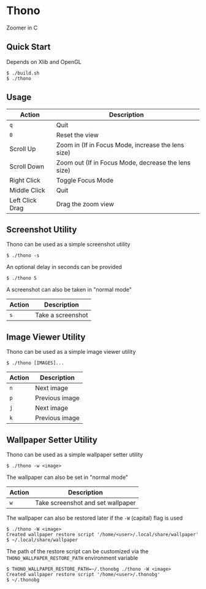 # Thono
Zoomer in C

## Quick Start
Depends on Xlib and OpenGL

```console
$ ./build.sh
$ ./thono
```

## Usage
| Action          | Description                                         |
| --------------- | --------------------------------------------------- |
| `q`             | Quit                                                |
| `0`             | Reset the view                                      |
| Scroll Up       | Zoom in (If in Focus Mode, increase the lens size)  |
| Scroll Down     | Zoom out (If in Focus Mode, decrease the lens size) |
| Right Click     | Toggle Focus Mode                                   |
| Middle Click    | Quit                                                |
| Left Click Drag | Drag the zoom view                                  |

## Screenshot Utility
Thono can be used as a simple screenshot utility

```console
$ ./thono -s
```

An optional delay in seconds can be provided

```console
$ ./thono 5
```

A screenshot can also be taken in "normal mode"

| Action          | Description                                         |
| --------------- | --------------------------------------------------- |
| `s`             | Take a screenshot                                   |

## Image Viewer Utility
Thono can be used as a simple image viewer utility

```console
$ ./thono [IMAGES]...
```

| Action          | Description                                         |
| --------------- | --------------------------------------------------- |
| `n`             | Next image                                          |
| `p`             | Previous image                                      |
| `j`             | Next image                                          |
| `k`             | Previous image                                      |

## Wallpaper Setter Utility
Thono can be used as a simple wallpaper setter utility

```console
$ ./thono -w <image>
```

The wallpaper can also be set in "normal mode"

| Action          | Description                                         |
| --------------- | --------------------------------------------------- |
| `w`             | Take screenshot and set wallpaper                   |

The wallpaper can also be restored later if the `-W` (capital) flag is used

```console
$ ./thono -W <image>
Created wallpaper restore script '/home/<user>/.local/share/wallpaper'
$ ~/.local/share/wallpaper
```

The path of the restore script can be customized via the
`THONO_WALLPAPER_RESTORE_PATH` environment variable

```console
$ THONO_WALLPAPER_RESTORE_PATH=~/.thonobg ./thono -W <image>
Created wallpaper restore script '/home/<user>/.thonobg'
$ ~/.thonobg
```
